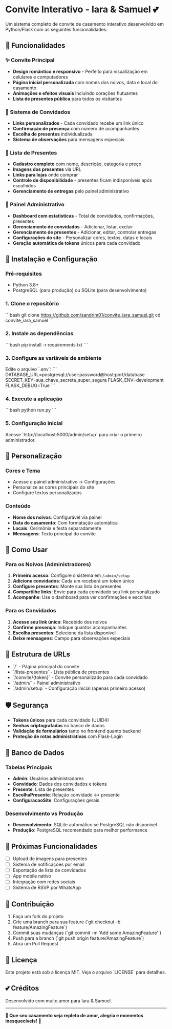 # Convite Interativo - Iara & Samuel 💕

Um sistema completo de convite de casamento interativo desenvolvido em Python/Flask com as seguintes funcionalidades:

## 🎯 Funcionalidades

### ✨ Convite Principal
- **Design romântico e responsivo** - Perfeito para visualização em celulares e computadores
- **Página inicial personalizada** com nomes dos noivos, data e local do casamento
- **Animações e efeitos visuais** incluindo corações flutuantes
- **Lista de presentes pública** para todos os visitantes

### 👥 Sistema de Convidados
- **Links personalizados** - Cada convidado recebe um link único
- **Confirmação de presença** com número de acompanhantes
- **Escolha de presentes** individualizada
- **Sistema de observações** para mensagens especiais

### 🎁 Lista de Presentes
- **Cadastro completo** com nome, descrição, categoria e preço
- **Imagens dos presentes** via URL
- **Links para lojas** onde comprar
- **Controle de disponibilidade** - presentes ficam indisponíveis após escolhidos
- **Gerenciamento de entregas** pelo painel administrativo

### 🔧 Painel Administrativo
- **Dashboard com estatísticas** - Total de convidados, confirmações, presentes
- **Gerenciamento de convidados** - Adicionar, listar, excluir
- **Gerenciamento de presentes** - Adicionar, editar, controlar entregas
- **Configurações do site** - Personalizar cores, textos, datas e locais
- **Geração automática de tokens** únicos para cada convidado

## 🚀 Instalação e Configuração

### Pré-requisitos
- Python 3.8+
- PostgreSQL (para produção) ou SQLite (para desenvolvimento)

### 1. Clone o repositório
\`\`\`bash
git clone https://github.com/sandrim01/convite_iara_samuel.git
cd convite_iara_samuel
\`\`\`

### 2. Instale as dependências
\`\`\`bash
pip install -r requirements.txt
\`\`\`

### 3. Configure as variáveis de ambiente
Edite o arquivo \`.env\`:
\`\`\`
DATABASE_URL=postgresql://user:password@host:port/database
SECRET_KEY=sua_chave_secreta_super_segura
FLASK_ENV=development
FLASK_DEBUG=True
\`\`\`

### 4. Execute a aplicação
\`\`\`bash
python run.py
\`\`\`

### 5. Configuração inicial
Acesse \`http://localhost:5000/admin/setup\` para criar o primeiro administrador.

## 🎨 Personalização

### Cores e Tema
- Acesse o painel administrativo → Configurações
- Personalize as cores principais do site
- Configure textos personalizados

### Conteúdo
- **Nome dos noivos**: Configurável via painel
- **Data do casamento**: Com formatação automática
- **Locais**: Cerimônia e festa separadamente
- **Mensagens**: Texto principal do convite

## 📱 Como Usar

### Para os Noivos (Administradores)
1. **Primeiro acesso**: Configure o sistema em `/admin/setup`
2. **Adicione convidados**: Cada um receberá um token único
3. **Configure presentes**: Monte sua lista de presentes
4. **Compartilhe links**: Envie para cada convidado seu link personalizado
5. **Acompanhe**: Use o dashboard para ver confirmações e escolhas

### Para os Convidados
1. **Acesse seu link único**: Recebido dos noivos
2. **Confirme presença**: Indique quantos acompanhantes
3. **Escolha presentes**: Selecione da lista disponível
4. **Deixe mensagens**: Campo para observações especiais

## 🔗 Estrutura de URLs

- \`/\` - Página principal do convite
- \`/lista-presentes\` - Lista pública de presentes
- \`/convite/{token}\` - Convite personalizado para cada convidado
- \`/admin/\` - Painel administrativo
- \`/admin/setup\` - Configuração inicial (apenas primeiro acesso)

## 🛡️ Segurança

- **Tokens únicos** para cada convidado (UUID4)
- **Senhas criptografadas** no banco de dados
- **Validação de formulários** tanto no frontend quanto backend
- **Proteção de rotas administrativas** com Flask-Login

## 💾 Banco de Dados

### Tabelas Principais
- **Admin**: Usuários administradores
- **Convidado**: Dados dos convidados e tokens
- **Presente**: Lista de presentes
- **EscolhaPresente**: Relação convidado ↔ presente
- **ConfiguracaoSite**: Configurações gerais

### Desenvolvimento vs Produção
- **Desenvolvimento**: SQLite automático se PostgreSQL não disponível
- **Produção**: PostgreSQL recomendado para melhor performance

## 🎯 Próximas Funcionalidades

- [ ] Upload de imagens para presentes
- [ ] Sistema de notificações por email
- [ ] Exportação de lista de convidados
- [ ] App mobile nativo
- [ ] Integração com redes sociais
- [ ] Sistema de RSVP por WhatsApp

## 🤝 Contribuição

1. Faça um fork do projeto
2. Crie uma branch para sua feature (\`git checkout -b feature/AmazingFeature\`)
3. Commit suas mudanças (\`git commit -m 'Add some AmazingFeature'\`)
4. Push para a branch (\`git push origin feature/AmazingFeature\`)
5. Abra um Pull Request

## 📄 Licença

Este projeto está sob a licença MIT. Veja o arquivo \`LICENSE\` para detalhes.

## 💕 Créditos

Desenvolvido com muito amor para Iara & Samuel.

---

**🎉 Que seu casamento seja repleto de amor, alegria e momentos inesquecíveis! 🎉**
